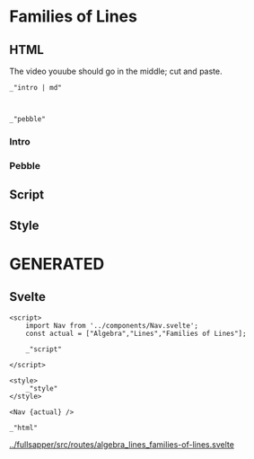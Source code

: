 # Families of Lines

## HTML

The video youube should go in the middle; cut and paste. 

    _"intro | md"

    

    _"pebble"


### Intro


### Pebble



## Script


## Style




# GENERATED

## Svelte

    <script>
        import Nav from '../components/Nav.svelte';
        const actual = ["Algebra","Lines","Families of Lines"];

        _"script"
    
    </script>

    <style>
        _"style"
    </style>

    <Nav {actual} />

    _"html"

[../fullsapper/src/routes/algebra_lines_families-of-lines.svelte](# "save:")

